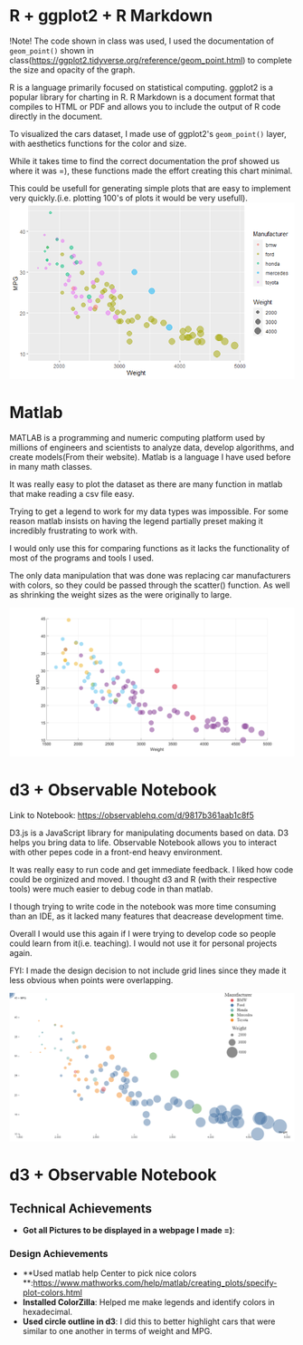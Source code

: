 # R + ggplot2 + R Markdown

!Note! The code shown in class was used, I used the documentation of `geom_point()` shown in class(https://ggplot2.tidyverse.org/reference/geom_point.html) to complete the size and opacity of the graph.

R is a language primarily focused on statistical computing.
ggplot2 is a popular library for charting in R.
R Markdown is a document format that compiles to HTML or PDF and allows you to include the output of R code directly in the document.

To visualized the cars dataset, I made use of ggplot2's `geom_point()` layer, with aesthetics functions for the color and size.

While it takes time to find the correct documentation the prof showed us where it was =), these functions made the effort creating this chart minimal.

This could be usefull for generating simple plots that are easy to implement very quickly.(i.e. plotting 100's of plots it would be very usefull).
![R](img/a2-R.png)

# Matlab


MATLAB is a programming and numeric computing platform used by millions of engineers and scientists to analyze data, develop algorithms, and create models(From their website). Matlab is a language I have used before in many math classes.

It was really easy to plot the dataset as there are many function in matlab that make reading a csv file easy.

Trying to get a legend to work for my data types was impossible. For some reason matlab insists on having the legend partially preset making it incredibly frustrating to work with.

I would only use this for comparing functions as it lacks the functionality of most of the programs and tools I used.

The only data manipulation that was done was replacing car manufacturers with colors, so they could be passed through the scatter() function. As well as shrinking the weight sizes as the were originally to large.

![matlab](img/cars-sample-matlab.png)

# d3 + Observable Notebook

Link to Notebook: https://observablehq.com/d/9817b361aab1c8f5

D3.js is a JavaScript library for manipulating documents based on data. D3 helps you bring data to life. Observable Notebook allows you to interact with other pepes code in a front-end heavy environment.

It was really easy to run code and get immediate feedback. I liked how code could be orginized and moved. I thought d3 and R (with their respective tools) were much easier to debug code in than matlab.

I though trying to write code in the notebook was more time consuming than an IDE, as it lacked many features that deacrease development time.

Overall I would use this again if I were trying to develop code so people could learn from it(i.e. teaching). I would not use it for personal projects again.

FYI: I made the design decision to not include grid lines since they made it less obvious when points were overlapping.

![d3](img/a2-d3Plot.png)

# d3 + Observable Notebook


## Technical Achievements
- **Got all Pictures to be displayed in a webpage I made =)**: 

### Design Achievements
- **Used matlab help Center to pick nice colors **:https://www.mathworks.com/help/matlab/creating_plots/specify-plot-colors.html 
- **Installed ColorZilla**: Helped me make legends and identify colors in hexadecimal.
- **Used circle outline in d3**: I did this to better highlight cars that were similar to one another in terms of weight and MPG.
